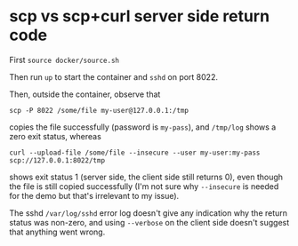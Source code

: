 # scp vs scp+curl server side return code

First `source docker/source.sh`

Then run `up` to start the container and `sshd` on port 8022.

Then, outside the container, observe that

`scp -P 8022 /some/file my-user@127.0.0.1:/tmp`

copies the file successfully (password is `my-pass`), and `/tmp/log` shows a zero exit status, whereas

`curl --upload-file /some/file --insecure --user my-user:my-pass scp://127.0.0.1:8022/tmp`

shows exit status 1 (server side, the client side still returns 0), even though the file is still copied successfully (I'm not sure why `--insecure` is needed for the demo but that's irrelevant to my issue).

The sshd `/var/log/sshd` error log doesn't give any indication why the return status was non-zero, and using `--verbose` on the client side doesn't suggest that anything went wrong.
